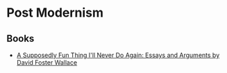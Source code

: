 # Post Modernism

## Books
  - [A Supposedly Fun Thing I'll Never Do Again: Essays and Arguments by David Foster Wallace](../books/david-foster-wallace/a-supposedly-fun-thing-ill-never-do-again.md)
